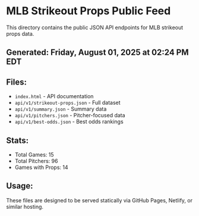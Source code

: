 # MLB Strikeout Props Public Feed

This directory contains the public JSON API endpoints for MLB strikeout props data.

## Generated: Friday, August 01, 2025 at 02:24 PM EDT

## Files:
- `index.html` - API documentation
- `api/v1/strikeout-props.json` - Full dataset
- `api/v1/summary.json` - Summary data
- `api/v1/pitchers.json` - Pitcher-focused data  
- `api/v1/best-odds.json` - Best odds rankings

## Stats:
- Total Games: 15
- Total Pitchers: 96
- Games with Props: 14

## Usage:
These files are designed to be served statically via GitHub Pages, Netlify, or similar hosting.
